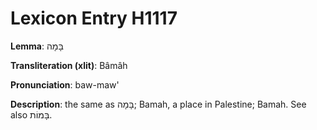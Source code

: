 # Lexicon Entry H1117

**Lemma**: בָּמָה

**Transliteration (xlit)**: Bâmâh

**Pronunciation**: baw-maw'

**Description**:
the same as בָּמָה; Bamah, a place in Palestine; Bamah. See also בָּמוֹת.
